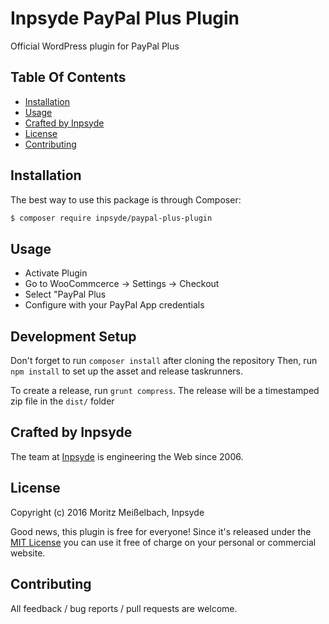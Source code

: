 # Inpsyde PayPal Plus Plugin

Official WordPress plugin for PayPal Plus

## Table Of Contents

* [Installation](#installation)
* [Usage](#usage)
* [Crafted by Inpsyde](#crafted-by-inpsyde)
* [License](#license)
* [Contributing](#contributing)

## Installation

The best way to use this package is through Composer:

```BASH
$ composer require inpsyde/paypal-plus-plugin
```

## Usage

* Activate Plugin
* Go to WooCommcerce -> Settings -> Checkout
* Select "PayPal Plus
* Configure with your PayPal App credentials

## Development Setup

Don't forget to run `composer install` after cloning the repository
Then, run `npm install` to set up the asset and release taskrunners.

To create a release, run `grunt compress`. The release will be a timestamped zip file in the `dist/` folder

## Crafted by Inpsyde

The team at [Inpsyde](http://inpsyde.com) is engineering the Web since 2006.

## License

Copyright (c) 2016 Moritz Meißelbach, Inpsyde

Good news, this plugin is free for everyone! Since it's released under the [MIT License](LICENSE) you can use it free of charge on your personal or commercial website.

## Contributing

All feedback / bug reports / pull requests are welcome.